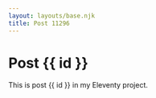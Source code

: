 ```yaml
---
layout: layouts/base.njk
title: Post 11296
---
```


# Post {{ id }}

This is post {{ id }} in my Eleventy project.
